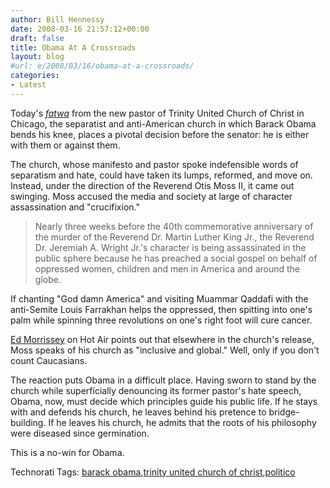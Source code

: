 ```yaml
---
author: Bill Hennessy
date: 2008-03-16 21:57:12+00:00
draft: false
title: Obama At A Crossroads
layout: blog
#url: e/2008/03/16/obama-at-a-crossroads/
categories:
- Latest
---
```


Today's _[fatwa](https://www.politico.com/news/stories/0308/9062.html)_ from the new pastor of Trinity United Church of Christ in Chicago, the separatist and anti-American church in which Barack Obama bends his knee, places a pivotal decision before the senator: he is either with them or against them.

 

The church, whose manifesto and pastor spoke indefensible words of separatism and hate, could have taken its lumps, reformed, and move on. Instead, under the direction of the Reverend Otis Moss II, it came out swinging. Moss accused the media and society at large of character assassination and "crucifixion."

 

>   
> 
> Nearly three weeks before the 40th commemorative anniversary of the murder of the Reverend Dr. Martin Luther King Jr., the Reverend Dr. Jeremiah A. Wright Jr.'s character is being assassinated in the public sphere because he has preached a social gospel on behalf of oppressed women, children and men in America and around the globe.
> 
> 

 

If chanting "God damn America" and visiting Muammar Qaddafi with the anti-Semite Louis Farrakhan helps the oppressed, then spitting into one's palm while spinning three revolutions on one's right foot will cure cancer. 

 

[Ed Morrissey](https://hotair.com/archives/2008/03/16/character-self-assassination/) on Hot Air points out that elsewhere in the church's release, Moss speaks of his church as "inclusive and global." Well, only if you don't count Caucasians.

 

The reaction puts Obama in a difficult place. Having sworn to stand by the church while superficially denouncing its former pastor's hate speech, Obama, now, must decide which principles guide his public life. If he stays with and defends his church, he leaves behind his pretence to bridge-building. If he leaves his church, he admits that the roots of his philosophy were diseased since germination.

 

This is a no-win for Obama.

 

 

Technorati Tags: [barack obama](https://technorati.com/tags/barack%20obama),[trinity united church of christ](https://technorati.com/tags/trinity%20united%20church%20of%20christ),[politico](https://technorati.com/tags/politico)
